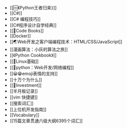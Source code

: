 - [[🆒《Python王者归来》]]
- [[C#]]
- [[C# 编程技巧]]
- [[C#程序设计自学经典]]
- [[📕Code Books]]
- [[Docker]]
- [[🌏Web开发之客户端编程技术：HTML/CSS/JavaScript]]
- [[漫画算法：小灰的算法之旅]]
- [[《Python Cookbook》]]
- [[🐧Linux基础]]
- [[🐍python：Web开发/网络编程]]
- [[😀😁emoji表情的支持]]
- [[十万个为什么]]
- [[🎲Investment]]
- [[半月板记录]]
- [[vim 快捷键]]
- [[搜索词汇]]
- [[上位机开发指南]]
- [[Vocabulary]]
- [[15篇文章贯通六级大纲6395个词汇]]